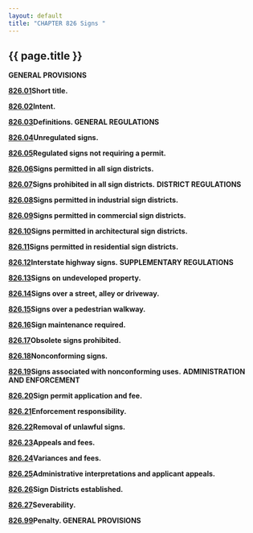```yaml
---
layout: default 
title: "CHAPTER 826 Signs "
---
```


{{ page.title }}
----------------

**GENERAL PROVISIONS**

[**826.01**](3a219c26.html)**Short title.**

[**826.02**](3a251fe3.html)**Intent.**

[**826.03**](3a2f3d6a.html)**Definitions. GENERAL REGULATIONS**

[**826.04**](3a854a95.html)**Unregulated signs.**

[**826.05**](3a8f8a55.html)**Regulated signs not requiring a permit.**

[**826.06**](3aa6a7b4.html)**Signs permitted in all sign districts.**

[**826.07**](3ac8b86c.html)**Signs prohibited in all sign districts.**
**DISTRICT REGULATIONS**

[**826.08**](3ae28c13.html)**Signs permitted in industrial sign
districts.**

[**826.09**](3b095011.html)**Signs permitted in commercial sign
districts.**

[**826.10**](3b4c0816.html)**Signs permitted in architectural sign
districts.**

[**826.11**](3b74be6f.html)**Signs permitted in residential sign
districts.**

[**826.12**](3b809a9d.html)**Interstate highway signs.**
**SUPPLEMENTARY REGULATIONS**

[**826.13**](3b93f287.html)**Signs on undeveloped property.**

[**826.14**](3b973f7f.html)**Signs over a street, alley or driveway.**

[**826.15**](3b9b89a2.html)**Signs over a pedestrian walkway.**

[**826.16**](3b9f3a0b.html)**Sign maintenance required.**

[**826.17**](3ba3e99a.html)**Obsolete signs prohibited.**

[**826.18**](3ba76cec.html)**Nonconforming signs.**

[**826.19**](3bae9610.html)**Signs associated with nonconforming uses.**
**ADMINISTRATION AND ENFORCEMENT**

[**826.20**](3bb4616a.html)**Sign permit application and fee.**

[**826.21**](3bc0b929.html)**Enforcement responsibility.**

[**826.22**](3bc43a61.html)**Removal of unlawful signs.**

[**826.23**](3bccf804.html)**Appeals and fees.**

[**826.24**](3bd34767.html)**Variances and fees.**

[**826.25**](3be44031.html)**Administrative interpretations and
applicant appeals.**

[**826.26**](3bed9ca6.html)**Sign Districts established.**

[**826.27**](3bf7e938.html)**Severability.**

[**826.99**](3bfbc1c8.html)**Penalty. GENERAL PROVISIONS**
